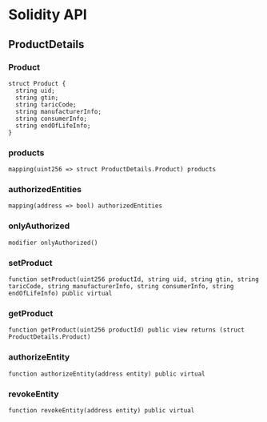 # Solidity API

## ProductDetails

### Product

```solidity
struct Product {
  string uid;
  string gtin;
  string taricCode;
  string manufacturerInfo;
  string consumerInfo;
  string endOfLifeInfo;
}
```

### products

```solidity
mapping(uint256 => struct ProductDetails.Product) products
```

### authorizedEntities

```solidity
mapping(address => bool) authorizedEntities
```

### onlyAuthorized

```solidity
modifier onlyAuthorized()
```

### setProduct

```solidity
function setProduct(uint256 productId, string uid, string gtin, string taricCode, string manufacturerInfo, string consumerInfo, string endOfLifeInfo) public virtual
```

### getProduct

```solidity
function getProduct(uint256 productId) public view returns (struct ProductDetails.Product)
```

### authorizeEntity

```solidity
function authorizeEntity(address entity) public virtual
```

### revokeEntity

```solidity
function revokeEntity(address entity) public virtual
```

